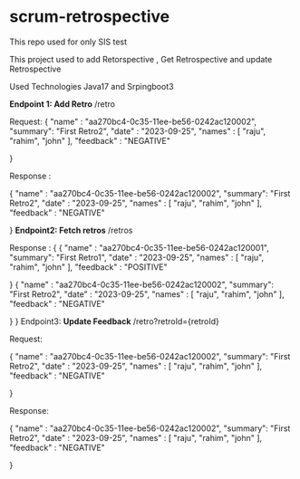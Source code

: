 # scrum-retrospective
This repo used for only SIS test

This project used to add Retorspective , Get Retrospective and update Retrospective

Used Technologies Java17 and Srpingboot3

**Endpoint 1:  Add Retro**
/retro

Request:
{
"name" : "aa270bc4-0c35-11ee-be56-0242ac120002",
"summary": "First Retro2",
"date" : "2023-09-25",
"names" : [
"raju",
"rahim",
"john"
],
"feedback" : "NEGATIVE"

}

Response :

{
"name" : "aa270bc4-0c35-11ee-be56-0242ac120002",
"summary": "First Retro2",
"date" : "2023-09-25",
"names" : [
"raju",
"rahim",
"john"
],
"feedback" : "NEGATIVE"

}
**Endpoint2: Fetch retros**
/retros

Response :
{
{
"name" : "aa270bc4-0c35-11ee-be56-0242ac120001",
"summary": "First Retro1",
"date" : "2023-09-25",
"names" : [
"raju",
"rahim",
"john"
],
"feedback" : "POSITIVE"

}
{
"name" : "aa270bc4-0c35-11ee-be56-0242ac120002",
"summary": "First Retro2",
"date" : "2023-09-25",
"names" : [
"raju",
"rahim",
"john"
],
"feedback" : "NEGATIVE"

}
}
Endpoint3: **Update Feedback**
/retro?retroId={retroId}

Request:

{
"name" : "aa270bc4-0c35-11ee-be56-0242ac120002",
"summary": "First Retro2",
"date" : "2023-09-25",
"names" : [
"raju",
"rahim",
"john"
],
"feedback" : "NEGATIVE"

}

Response:

{
"name" : "aa270bc4-0c35-11ee-be56-0242ac120002",
"summary": "First Retro2",
"date" : "2023-09-25",
"names" : [
"raju",
"rahim",
"john"
],
"feedback" : "NEGATIVE"

}